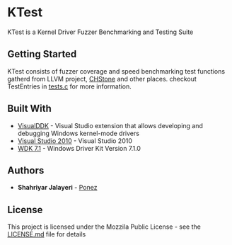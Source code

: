 # KTest

KTest is a Kernel Driver Fuzzer Benchmarking and Testing Suite

## Getting Started

KTest consists of fuzzer coverage and speed benchmarking test functions gatherd from LLVM project, [CHStone](http://www.ertl.jp/chstone/) and other places. checkout TestEntries in [tests.c](tests.c) for more information.


## Built With

* [VisualDDK](http://visualddk.sysprogs.org/) - Visual Studio extension that allows developing and debugging Windows kernel-mode drivers
* [Visual Studio 2010](https://www.visualstudio.com/vs/older-downloads/) - Visual Studio 2010
* [WDK 7.1](https://www.microsoft.com/en-us/download/details.aspx?id=11800) - Windows Driver Kit Version 7.1.0

## Authors

* **Shahriyar Jalayeri** - [Ponez](https://twitter.com/Ponez)

## License

This project is licensed under the Mozzila Public License - see the [LICENSE.md](LICENSE.md) file for details

